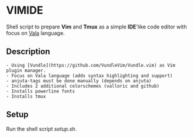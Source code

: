 # VIMIDE
Shell script to prepare **Vim** and **Tmux** as a simple **IDE**'like code editor with focus on [Vala](http://wiki.gnome.org/Projects/Vala) language. 

## Description
	- Using [Vundle](https://github.com/VundleVim/Vundle.vim) as Vim plugin manager.
	- Focus on Vala language (adds syntax highlighting and support)
	- anjuta-tags must be done manually (depends on anjuta)
	- Includes 2 additional colorschemes (valloric and github)
	- Installs powerline fonts
	- Installs tmux

## Setup
Run the shell script *setup.sh*.
